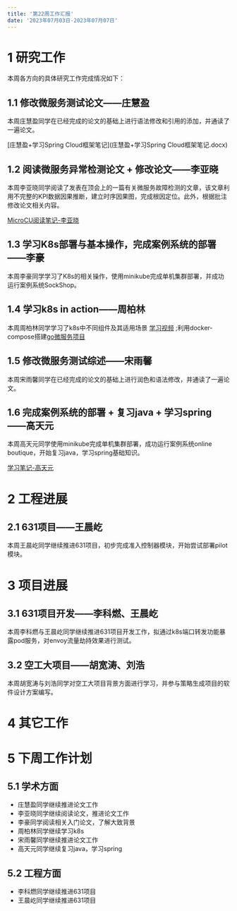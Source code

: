 ```yaml
---
title: '第22周工作汇报'
date: '2023年07月03日-2023年07月07日'
---
```


<!-- 只允许使用一级标题和二级标题 -->

# 1 研究工作

本周各方向的具体研究工作完成情况如下：

## 1.1 修改微服务测试论文——庄慧盈

本周庄慧盈同学在已经完成的论文的基础上进行语法修改和引用的添加，并通读了一遍论文。

<!-- 注意该超链接应该如何使用，不需要进行手动的编号，注意附件名不能有任何的空格 -->
[庄慧盈+学习Spring Cloud框架笔记](庄慧盈+学习Spring Cloud框架笔记.docx)

## 1.2 阅读微服务异常检测论文 + 修改论文——李亚晓

本周李亚晓同学阅读了发表在顶会上的一篇有关微服务故障检测的文章，该文章利用不完整的KPI数据因果推断，建立时序因果图，完成根因定位。此外，根据批注修改论文相关内容。

[MicroCU阅读笔记-李亚晓](MicroCU阅读笔记-李亚晓.docx)
## 1.3 学习K8s部署与基本操作，完成案例系统的部署——李豪
本周李豪同学学习了K8s的相关操作，使用minikube完成单机集群部署，并成功运行案例系统SockShop。

## 1.4 学习k8s in action——周柏林
本周周柏林同学学习了k8s中不同组件及其适用场景 [学习视频](https://www.bilibili.com/video/BV1cd4y1J7qE/?p=63&share_source=copy_web&vd_source=98078409e4d356d7d0145f10a813a027)
;利用docker-compose搭建[go微服务项目](https://github.com/nivin-studio/gonivinck)

## 1.5 修改微服务测试综述——宋雨馨

本周宋雨馨同学在已经完成的论文的基础上进行润色和语法修改，并通读了一遍论文。

## 1.6 完成案例系统的部署 + 复习java + 学习spring——高天元

本周高天元同学使用minikube完成单机集群部署，成功运行案例系统online boutique，开始复习java，学习spring基础知识。

[学习笔记-高天元](学习笔记-高天元.docx)

# 2 工程进展

## 2.1 631项目——王晨屹

本周王晨屹同学继续推进631项目，初步完成准入控制器模块，开始尝试部署pilot模块。

# 3 项目进展

## 3.1 631项目开发——李科燃、王晨屹

本周李科燃与王晨屹同学继续推进631项目开发工作，拟通过k8s端口转发功能暴露pod服务，对envoy流量劫持效果进行测试。

## 3.2 空工大项目——胡宽涛、刘浩

本周胡宽涛与刘浩同学对空工大项目背景方面进行学习，并参与策略生成项目的软件设计方案编写。

# 4 其它工作

# 5 下周工作计划

## 5.1 学术方面

+ 庄慧盈同学继续推进论文工作
+ 李亚晓同学继续阅读论文，推进论文工作
+ 李豪同学阅读相关入门论文，了解大致背景
+ 周柏林同学继续学习k8s
+ 宋雨馨同学继续推进论文工作
+ 高天元同学继续复习java，学习spring

## 5.2 工程方面

+ 李科燃同学继续推进631项目
+ 王晨屹同学继续推进631项目
